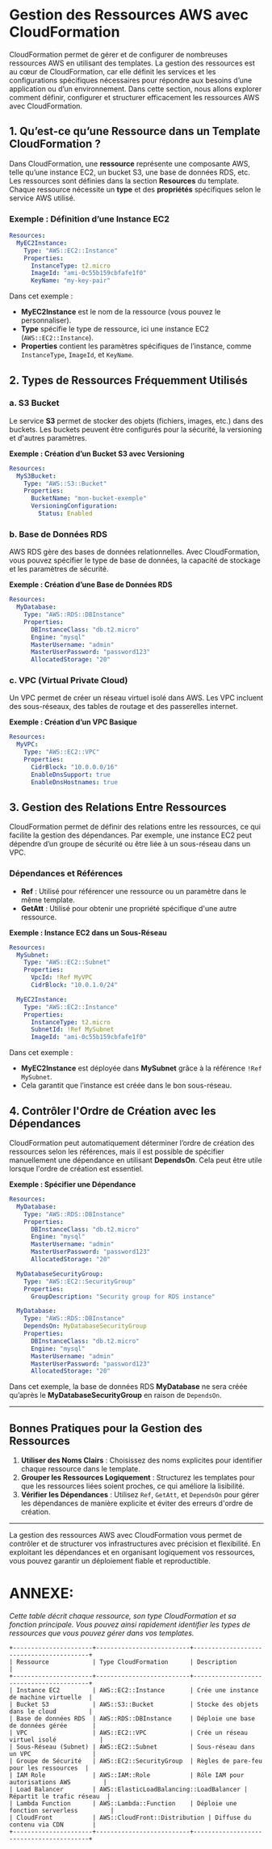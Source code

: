 # Gestion des Ressources AWS avec CloudFormation

CloudFormation permet de gérer et de configurer de nombreuses ressources AWS en utilisant des templates. La gestion des ressources est au cœur de CloudFormation, car elle définit les services et les configurations spécifiques nécessaires pour répondre aux besoins d’une application ou d’un environnement. Dans cette section, nous allons explorer comment définir, configurer et structurer efficacement les ressources AWS avec CloudFormation.

## 1. Qu’est-ce qu’une Ressource dans un Template CloudFormation ?

Dans CloudFormation, une **ressource** représente une composante AWS, telle qu’une instance EC2, un bucket S3, une base de données RDS, etc. Les ressources sont définies dans la section **Resources** du template. Chaque ressource nécessite un **type** et des **propriétés** spécifiques selon le service AWS utilisé.

### Exemple : Définition d’une Instance EC2

```yaml
Resources:
  MyEC2Instance:
    Type: "AWS::EC2::Instance"
    Properties:
      InstanceType: t2.micro
      ImageId: "ami-0c55b159cbfafe1f0"
      KeyName: "my-key-pair"
```

Dans cet exemple :
- **MyEC2Instance** est le nom de la ressource (vous pouvez le personnaliser).
- **Type** spécifie le type de ressource, ici une instance EC2 (`AWS::EC2::Instance`).
- **Properties** contient les paramètres spécifiques de l’instance, comme `InstanceType`, `ImageId`, et `KeyName`.

## 2. Types de Ressources Fréquemment Utilisés

### a. S3 Bucket

Le service **S3** permet de stocker des objets (fichiers, images, etc.) dans des buckets. Les buckets peuvent être configurés pour la sécurité, la versioning et d'autres paramètres.

**Exemple : Création d’un Bucket S3 avec Versioning**

```yaml
Resources:
  MyS3Bucket:
    Type: "AWS::S3::Bucket"
    Properties:
      BucketName: "mon-bucket-exemple"
      VersioningConfiguration:
        Status: Enabled
```

### b. Base de Données RDS

AWS RDS gère des bases de données relationnelles. Avec CloudFormation, vous pouvez spécifier le type de base de données, la capacité de stockage et les paramètres de sécurité.

**Exemple : Création d’une Base de Données RDS**

```yaml
Resources:
  MyDatabase:
    Type: "AWS::RDS::DBInstance"
    Properties:
      DBInstanceClass: "db.t2.micro"
      Engine: "mysql"
      MasterUsername: "admin"
      MasterUserPassword: "password123"
      AllocatedStorage: "20"
```

### c. VPC (Virtual Private Cloud)

Un VPC permet de créer un réseau virtuel isolé dans AWS. Les VPC incluent des sous-réseaux, des tables de routage et des passerelles internet.

**Exemple : Création d’un VPC Basique**

```yaml
Resources:
  MyVPC:
    Type: "AWS::EC2::VPC"
    Properties:
      CidrBlock: "10.0.0.0/16"
      EnableDnsSupport: true
      EnableDnsHostnames: true
```

## 3. Gestion des Relations Entre Ressources

CloudFormation permet de définir des relations entre les ressources, ce qui facilite la gestion des dépendances. Par exemple, une instance EC2 peut dépendre d’un groupe de sécurité ou être liée à un sous-réseau dans un VPC.

### Dépendances et Références

- **Ref** : Utilisé pour référencer une ressource ou un paramètre dans le même template.
- **GetAtt** : Utilisé pour obtenir une propriété spécifique d'une autre ressource.

**Exemple : Instance EC2 dans un Sous-Réseau**

```yaml
Resources:
  MySubnet:
    Type: "AWS::EC2::Subnet"
    Properties:
      VpcId: !Ref MyVPC
      CidrBlock: "10.0.1.0/24"

  MyEC2Instance:
    Type: "AWS::EC2::Instance"
    Properties:
      InstanceType: t2.micro
      SubnetId: !Ref MySubnet
      ImageId: "ami-0c55b159cbfafe1f0"
```

Dans cet exemple :
- **MyEC2Instance** est déployée dans **MySubnet** grâce à la référence `!Ref MySubnet`.
- Cela garantit que l’instance est créée dans le bon sous-réseau.

## 4. Contrôler l'Ordre de Création avec les Dépendances

CloudFormation peut automatiquement déterminer l’ordre de création des ressources selon les références, mais il est possible de spécifier manuellement une dépendance en utilisant **DependsOn**. Cela peut être utile lorsque l'ordre de création est essentiel.

**Exemple : Spécifier une Dépendance**

```yaml
Resources:
  MyDatabase:
    Type: "AWS::RDS::DBInstance"
    Properties:
      DBInstanceClass: "db.t2.micro"
      Engine: "mysql"
      MasterUsername: "admin"
      MasterUserPassword: "password123"
      AllocatedStorage: "20"

  MyDatabaseSecurityGroup:
    Type: "AWS::EC2::SecurityGroup"
    Properties:
      GroupDescription: "Security group for RDS instance"

  MyDatabase:
    Type: "AWS::RDS::DBInstance"
    DependsOn: MyDatabaseSecurityGroup
    Properties:
      DBInstanceClass: "db.t2.micro"
      Engine: "mysql"
      MasterUsername: "admin"
      MasterUserPassword: "password123"
      AllocatedStorage: "20"
```

Dans cet exemple, la base de données RDS **MyDatabase** ne sera créée qu’après le **MyDatabaseSecurityGroup** en raison de `DependsOn`.

---

## Bonnes Pratiques pour la Gestion des Ressources

1. **Utiliser des Noms Clairs** : Choisissez des noms explicites pour identifier chaque ressource dans le template.
2. **Grouper les Ressources Logiquement** : Structurez les templates pour que les ressources liées soient proches, ce qui améliore la lisibilité.
3. **Vérifier les Dépendances** : Utilisez `Ref`, `GetAtt`, et `DependsOn` pour gérer les dépendances de manière explicite et éviter des erreurs d'ordre de création.

---

La gestion des ressources AWS avec CloudFormation vous permet de contrôler et de structurer vos infrastructures avec précision et flexibilité. En exploitant les dépendances et en organisant logiquement vos ressources, vous pouvez garantir un déploiement fiable et reproductible.


# ANNEXE: 


*Cette table décrit chaque ressource, son type CloudFormation et sa fonction principale. Vous pouvez ainsi rapidement identifier les types de ressources que vous pouvez gérer dans vos templates.*

```
+----------------------+--------------------------+-----------------------------------------+
| Ressource            | Type CloudFormation      | Description                             |
+----------------------+--------------------------+-----------------------------------------+
| Instance EC2         | AWS::EC2::Instance       | Crée une instance de machine virtuelle  |
| Bucket S3            | AWS::S3::Bucket          | Stocke des objets dans le cloud         |
| Base de données RDS  | AWS::RDS::DBInstance     | Déploie une base de données gérée       |
| VPC                  | AWS::EC2::VPC            | Crée un réseau virtuel isolé            |
| Sous-Réseau (Subnet) | AWS::EC2::Subnet         | Sous-réseau dans un VPC                 |
| Groupe de Sécurité   | AWS::EC2::SecurityGroup  | Règles de pare-feu pour les ressources  |
| IAM Role             | AWS::IAM::Role           | Rôle IAM pour autorisations AWS         |
| Load Balancer        | AWS::ElasticLoadBalancing::LoadBalancer | Répartit le trafic réseau  |
| Lambda Function      | AWS::Lambda::Function    | Déploie une fonction serverless         |
| CloudFront           | AWS::CloudFront::Distribution | Diffuse du contenu via CDN        |
+----------------------+--------------------------+-----------------------------------------+
```


